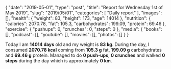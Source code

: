 {
    "date": "2019-05-01",
    "type": "post",
    "title": "Report for Wednesday 1st of May 2019",
    "slug": "2019\/05\/01",
    "categories": [
        "Daily report"
    ],
    "images": [],
    "health": {
        "weight": 83,
        "height": 173,
        "age": 14014
    },
    "nutrition": {
        "calories": 2070.78,
        "fat": 105.3,
        "carbohydrates": 199.09,
        "protein": 69.46
    },
    "exercise": {
        "pushups": 0,
        "crunches": 0,
        "steps": 0
    },
    "media": {
        "books": [],
        "podcast": [],
        "youtube": [],
        "movies": [],
        "photos": []
    }
}

Today I am <strong>14014 days</strong> old and my weight is <strong>83 kg</strong>. During the day, I consumed <strong>2070.78 kcal</strong> coming from <strong>105.3 g</strong> fat, <strong>199.09 g</strong> carbohydrates and <strong>69.46 g</strong> protein. Managed to do <strong>0 push-ups</strong>, <strong>0 crunches</strong> and walked <strong>0 steps</strong> during the day which is approximately <strong>0 km</strong>.